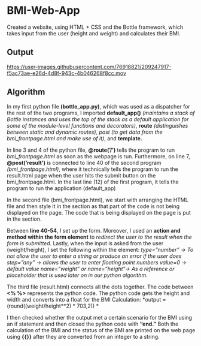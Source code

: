 # BMI-Web-App
Created a website, using HTML + CSS and the Bottle framework, which takes input from the user (height and weight) and calculates their BMI. 

## Output ##


https://user-images.githubusercontent.com/76918821/209247917-f5ac73ae-e26d-4d8f-943c-4b046268f8cc.mov

## Algorithm ##

In my first python file **(bottle_app.py)**, which was used as a dispatcher for the rest of the two programs, I imported **default_app()** *(maintains a stack of Bottle instances and uses the top of the stack as a default
application for some of the module-level functions and decorators)*, **route** *(distinguishes between static and dynamic routes), post (to get data from the bmi_frontpage.html and make use of it)*, and **template.** 

In line 3 and 4 of the python file, **@route(’/’)** tells the program to run *bmi_frontpage.html* as soon as the webpage is run. Furthermore, on line 7, **@post(’result’)** is connected to line 40 of the second program *(bmi_frontpage.html)*, where it technically tells the program to run the result.html page when the user hits the submit button on the bmi_frontpage.html. In the last line (12) of the first program, it tells the program to run the application (default_app)

In the second file (bmi_frontpage.html), we start with arranging the HTML file and then style it in the <head> section as that part of the code is not being displayed on the page. The code that is being displayed on the page is put in the <body> section.
  

Between **line 40-54**, I set up the form. Moreover, I used an **action and method within the form element** to *redirect the user to the result when the form is submitted*. Lastly, when the input is asked from the user (weight/height), I set the following within the element: 
  *type=”number” → To not allow the user to enter a string or produce an error if the user does 
  step=”any” → allows the user to enter floating point numbers
  value=0 → default value
  name=”weight” or name=”height”→ As a reference or placeholder that is used later on in our python algorithm.*
  
The third file (result.html) connects all the dots together. The code between **<% %>** represents the python code. The python code gets the height and width and converts into a float for the BMI Calculation: 
  *output = (round((weight/height**2) * 703,2)) *
  
I then checked whether the output met a certain scenario for the BMI using an if statement and then closed the python code with **“end.”** Both the calculation of the BMI and the status of the BMI are printed on the web page using **{{}}** after they are converted from an integer to a string.
  



